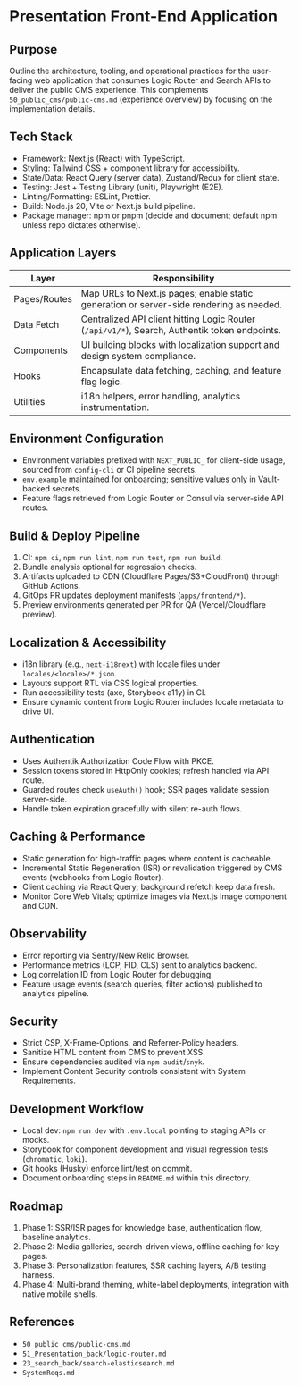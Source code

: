 # Presentation Front-End Application

## Purpose
Outline the architecture, tooling, and operational practices for the user-facing web application that consumes Logic Router and Search APIs to deliver the public CMS experience. This complements `50_public_cms/public-cms.md` (experience overview) by focusing on the implementation details.

## Tech Stack
- Framework: Next.js (React) with TypeScript.
- Styling: Tailwind CSS + component library for accessibility.
- State/Data: React Query (server data), Zustand/Redux for client state.
- Testing: Jest + Testing Library (unit), Playwright (E2E).
- Linting/Formatting: ESLint, Prettier.
- Build: Node.js 20, Vite or Next.js build pipeline.
- Package manager: npm or pnpm (decide and document; default npm unless repo dictates otherwise).

## Application Layers
| Layer | Responsibility |
| --- | --- |
| Pages/Routes | Map URLs to Next.js pages; enable static generation or server-side rendering as needed. |
| Data Fetch | Centralized API client hitting Logic Router (`/api/v1/*`), Search, Authentik token endpoints. |
| Components | UI building blocks with localization support and design system compliance. |
| Hooks | Encapsulate data fetching, caching, and feature flag logic. |
| Utilities | i18n helpers, error handling, analytics instrumentation. |

## Environment Configuration
- Environment variables prefixed with `NEXT_PUBLIC_` for client-side usage, sourced from `config-cli` or CI pipeline secrets.
- `env.example` maintained for onboarding; sensitive values only in Vault-backed secrets.
- Feature flags retrieved from Logic Router or Consul via server-side API routes.

## Build & Deploy Pipeline
1. CI: `npm ci`, `npm run lint`, `npm run test`, `npm run build`.
2. Bundle analysis optional for regression checks.
3. Artifacts uploaded to CDN (Cloudflare Pages/S3+CloudFront) through GitHub Actions.
4. GitOps PR updates deployment manifests (`apps/frontend/*`).
5. Preview environments generated per PR for QA (Vercel/Cloudflare preview).

## Localization & Accessibility
- i18n library (e.g., `next-i18next`) with locale files under `locales/<locale>/*.json`.
- Layouts support RTL via CSS logical properties.
- Run accessibility tests (axe, Storybook a11y) in CI.
- Ensure dynamic content from Logic Router includes locale metadata to drive UI.

## Authentication
- Uses Authentik Authorization Code Flow with PKCE.
- Session tokens stored in HttpOnly cookies; refresh handled via API route.
- Guarded routes check `useAuth()` hook; SSR pages validate session server-side.
- Handle token expiration gracefully with silent re-auth flows.

## Caching & Performance
- Static generation for high-traffic pages where content is cacheable.
- Incremental Static Regeneration (ISR) or revalidation triggered by CMS events (webhooks from Logic Router).
- Client caching via React Query; background refetch keep data fresh.
- Monitor Core Web Vitals; optimize images via Next.js Image component and CDN.

## Observability
- Error reporting via Sentry/New Relic Browser.
- Performance metrics (LCP, FID, CLS) sent to analytics backend.
- Log correlation ID from Logic Router for debugging.
- Feature usage events (search queries, filter actions) published to analytics pipeline.

## Security
- Strict CSP, X-Frame-Options, and Referrer-Policy headers.
- Sanitize HTML content from CMS to prevent XSS.
- Ensure dependencies audited via `npm audit`/`snyk`.
- Implement Content Security controls consistent with System Requirements.

## Development Workflow
- Local dev: `npm run dev` with `.env.local` pointing to staging APIs or mocks.
- Storybook for component development and visual regression tests (`chromatic`, `loki`).
- Git hooks (Husky) enforce lint/test on commit.
- Document onboarding steps in `README.md` within this directory.

## Roadmap
1. Phase 1: SSR/ISR pages for knowledge base, authentication flow, baseline analytics.
2. Phase 2: Media galleries, search-driven views, offline caching for key pages.
3. Phase 3: Personalization features, SSR caching layers, A/B testing harness.
4. Phase 4: Multi-brand theming, white-label deployments, integration with native mobile shells.

## References
- `50_public_cms/public-cms.md`
- `51_Presentation_back/logic-router.md`
- `23_search_back/search-elasticsearch.md`
- `SystemReqs.md`
